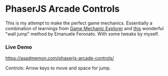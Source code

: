 # **P**haserJS Arcade Controls 

This is my attempt to make the perfect game mechanics. Essentially a combination of learnings from [Game Mechanic Explorer](https://gamemechanicexplorer.com/#platformer-1) and [this](http://www.emanueleferonato.com/2017/06/16/the-basics-behind-wall-jump-in-platform-games-html5-prototype-made-with-phaser-and-arcade-physics/) wonderful "wall jump" method by Emanuele Feronato. With some tweaks by myself.

### Live Demo

https://asadmemon.com/phaserjs-arcade-controls/

Controls: Arrow keys to move and space for jump.